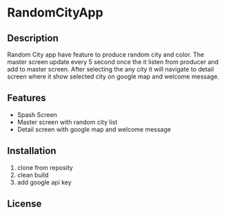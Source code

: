 # RandomCityApp

## Description
Random City app have feature to produce random city and color. The master screen update every 5 second once the it listen from producer and add to master screen. 
After selecting the any city it will navigate to detail screen where it show selected city on google map and welcome message.

## Features
- Spash Screen
- Master screen with random city list
- Detail screen with google map and welcome message

## Installation
1. clone from reposity
2. clean build
3. add google api key


## License

